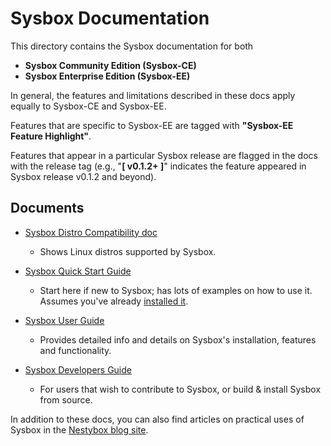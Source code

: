 # Sysbox Documentation

This directory contains the Sysbox documentation for both

-   **Sysbox Community Edition (Sysbox-CE)**
-   **Sysbox Enterprise Edition (Sysbox-EE)**

In general, the features and limitations described in these docs apply equally
to Sysbox-CE and Sysbox-EE.

Features that are specific to Sysbox-EE are tagged with **"Sysbox-EE Feature
Highlight"**.

Features that appear in a particular Sysbox release are flagged in the docs with
the release tag (e.g., "**\[ v0.1.2+ ]**" indicates the feature appeared in
Sysbox release v0.1.2 and beyond).

## Documents

-   [Sysbox Distro Compatibility doc](distro-compat.md)

    -   Shows Linux distros supported by Sysbox.

-   [Sysbox Quick Start Guide](quickstart/README.md)

    -   Start here if new to Sysbox; has lots of examples on how to use
        it. Assumes you've already [installed it](user-guide/install.md).

-   [Sysbox User Guide](user-guide/README.md)

    -   Provides detailed info and details on Sysbox's installation, features and functionality.

-   [Sysbox Developers Guide](developers-guide/README.md)

    -   For users that wish to contribute to Sysbox, or build & install Sysbox from source.

In addition to these docs, you can also find articles on practical uses of Sysbox
in the [Nestybox blog site](https://blog.nestybox.com/).
